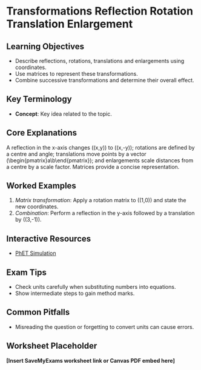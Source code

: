 # Transformations Reflection Rotation Translation Enlargement

## Learning Objectives
- Describe reflections, rotations, translations and enlargements using coordinates.
- Use matrices to represent these transformations.
- Combine successive transformations and determine their overall effect.

## Key Terminology
- **Concept**: Key idea related to the topic.

## Core Explanations
A reflection in the x-axis changes \((x,y)\) to \((x,-y)\); rotations are defined by a centre and angle; translations move points by a vector \(\begin{pmatrix}a\\b\end{pmatrix}\); and enlargements scale distances from a centre by a scale factor.  Matrices provide a concise representation.

## Worked Examples
1. *Matrix transformation*: Apply a rotation matrix to \((1,0)\) and state the new coordinates.
2. *Combination*: Perform a reflection in the y-axis followed by a translation by \((3,-1)\).

## Interactive Resources
- [PhET Simulation](https://phet.colorado.edu/)

## Exam Tips
- Check units carefully when substituting numbers into equations.
- Show intermediate steps to gain method marks.

## Common Pitfalls
- Misreading the question or forgetting to convert units can cause errors.

## Worksheet Placeholder
**[Insert SaveMyExams worksheet link or Canvas PDF embed here]**
